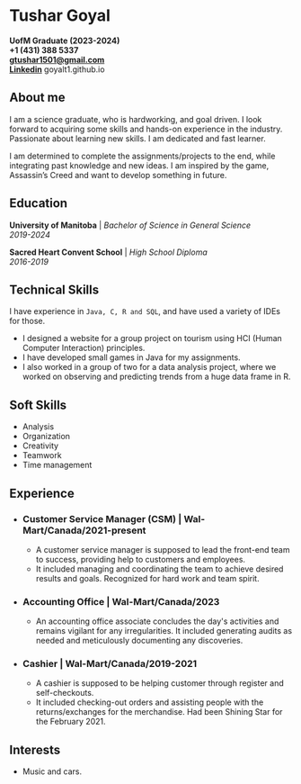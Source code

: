 # Tushar Goyal  

**UofM Graduate (2023-2024)**  
**+1 (431) 388 5337  
gtushar1501@gmail.com  
[Linkedin](https://linkedin.com/in/goyalt)**
goyalt1.github.io

## About me
I am a science graduate, who is hardworking, 
and goal driven. I look forward to acquiring some skills 
and hands-on experience in the industry. Passionate 
about learning new skills. I am dedicated and fast 
learner.

I am determined to complete the assignments/projects 
to the end, while integrating past knowledge 
and new ideas. I am inspired by the game, Assassin’s Creed 
and want to develop something in future.


## Education

**University of Manitoba** |
*Bachelor of Science in General Science  
2019-2024*

**Sacred Heart Convent School** |
*High School Diploma  
2016-2019*

## Technical Skills
I have experience in `Java, C, R and SQL`, and have 
used a variety of IDEs for those.
* I designed a website for a group project on tourism 
using HCI (Human Computer Interaction) principles. 
* I have developed small games in Java for my 
assignments. 
* I also worked in a group of two for a data analysis 
project, where we worked on observing and 
predicting trends from a huge data frame in R.

## Soft Skills
* Analysis
* Organization
* Creativity
* Teamwork
* Time management

## Experience
* ### Customer Service Manager (CSM) | Wal-Mart/Canada/2021-present  
    * A customer service manager is supposed to lead the 
front-end team to success, providing help to customers 
and employees.
    * It included managing and coordinating the team to 
achieve desired results and goals. Recognized for hard 
work and team spirit.

* ### Accounting Office | Wal-Mart/Canada/2023
    * An accounting office associate concludes the day's 
activities and remains vigilant for any irregularities. It included 
generating audits as needed and meticulously documenting any discoveries.

* ### Cashier | Wal-Mart/Canada/2019-2021
    * A cashier is supposed to be helping customer through 
register and self-checkouts.
    * It included checking-out orders and assisting people 
with the returns/exchanges for the merchandise. Had 
been Shining Star for the February 2021.

## Interests  

* Music and cars.
